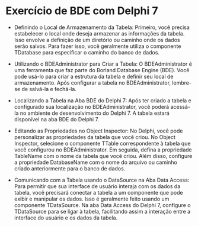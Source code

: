 # Exercício de BDE com Delphi 7
- Definindo o Local de Armazenamento da Tabela:
Primeiro, você precisa estabelecer o local onde deseja armazenar as informações da tabela. Isso envolve a definição de um diretório ou caminho onde os dados serão salvos. Para fazer isso, você geralmente utiliza o componente TDatabase para especificar o caminho do banco de dados.

- Utilizando o BDEAdministrator para Criar a Tabela:
O BDEAdministrator é uma ferramenta que faz parte do Borland Database Engine (BDE). Você pode usá-lo para criar a estrutura da tabela e definir seu local de armazenamento. Após configurar a tabela no BDEAdministrator, lembre-se de salvá-la e fechá-la.

- Localizando a Tabela na Aba BDE do Delphi 7:
Após ter criado a tabela e configurado sua localização no BDEAdministrator, você poderá acessá-la no ambiente de desenvolvimento do Delphi 7. A tabela estará disponível na aba BDE do Delphi 7.

- Editando as Propriedades no Object Inspector:
No Delphi, você pode personalizar as propriedades da tabela que você criou. No Object Inspector, selecione o componente TTable correspondente à tabela que você configurou no BDEAdministrator. Em seguida, defina a propriedade TableName com o nome da tabela que você criou. Além disso, configure a propriedade DatabaseName com o nome do arquivo ou caminho criado anteriormente para o banco de dados.

- Comunicando com a Tabela usando o DataSource na Aba Data Access:
Para permitir que sua interface de usuário interaja com os dados da tabela, você precisará conectar a tabela a um componente que pode exibir e manipular os dados. Isso é geralmente feito usando um componente TDataSource. Na aba Data Access do Delphi 7, configure o TDataSource para se ligar à tabela, facilitando assim a interação entre a interface do usuário e os dados da tabela.
